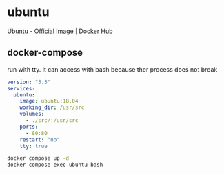 # ubuntu

[Ubuntu \- Official Image \| Docker Hub](https://hub.docker.com/_/ubuntu)

## docker-compose

run with tty. it can access with bash because ther process does not break

```yml
version: "3.3"
services:
  ubuntu:
    image: ubuntu:18.04
    working_dir: /usr/src
    volumes:
      - ./src/:/usr/src
    ports:
      - 80:80
    restart: "no"
    tty: true
```

```bash
docker compose up -d
docker compose exec ubuntu bash
```

